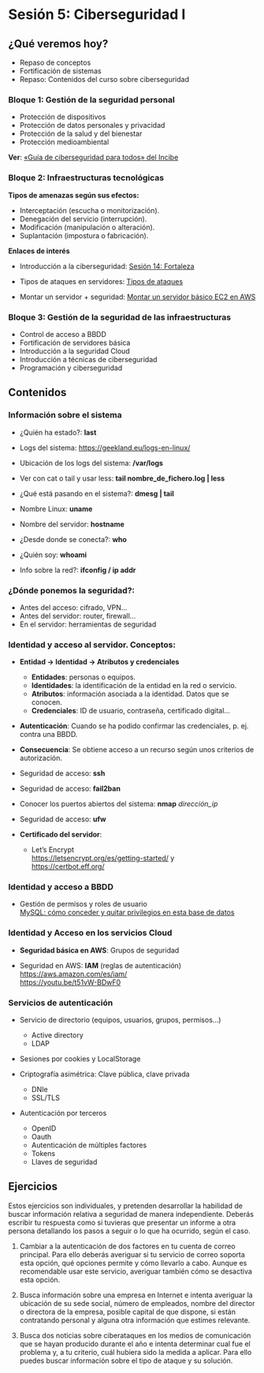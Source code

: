 ﻿# Sesión 5: Ciberseguridad I

## **¿Qué veremos hoy?**

- Repaso de conceptos
- Fortificación de sistemas
- Repaso: Contenidos del curso sobre ciberseguridad

### Bloque 1: Gestión de la seguridad personal

- Protección de dispositivos
- Protección de datos personales y privacidad
- Protección de la salud y del bienestar
- Protección medioambiental

**Ver**: [«Guía de ciberseguridad para todos» del Incibe](https://www.incibe.es/sites/default/files/docs/senior/guia_ciberseguridad_para_todos.pdf)

### Bloque 2: Infraestructuras tecnológicas

**Tipos de amenazas según sus efectos:**

- Interceptación (escucha o monitorización).
- Denegación del servicio (interrupción).
- Modificación (manipulación o alteración).
- Suplantación (impostura o fabricación).

**Enlaces de interés**

- Introducción a la ciberseguridad:
[Sesión 14: Fortaleza](../sesiones/sesion14_Fortaleza.md)

- Tipos de ataques en servidores:
[Tipos de ataques](../recursos/ataques.md)

- Montar un servidor + seguridad:
[Montar un servidor básico EC2 en AWS](../recursos/servidor.md)

### Bloque 3: Gestión de la seguridad de las infraestructuras

- Control de acceso a BBDD
- Fortificación de servidores básica
- Introducción a la seguridad Cloud
- Introducción a técnicas de ciberseguridad
- Programación y ciberseguridad

## Contenidos

### Información sobre el sistema

- ¿Quién ha estado?: **last**

- Logs del sistema: <https://geekland.eu/logs-en-linux/>

- Ubicación de los logs del sistema: **/var/logs**

- Ver con cat o tail y usar less: **tail nombre_de_fichero.log | less**

- ¿Qué está pasando en el sistema?: **dmesg | tail**

- Nombre Linux: **uname**

- Nombre del servidor: **hostname**

- ¿Desde donde se conecta?: **who**

- ¿Quién soy: **whoami**

- Info sobre la red?: **ifconfig  /  ip addr**

### ¿Dónde ponemos la seguridad?:

- Antes del acceso: cifrado, VPN…
- Antes del servidor: router, firewall…
- En el servidor: herramientas de seguridad

### Identidad y acceso al servidor. Conceptos:

 - **Entidad → Identidad → Atributos y credenciales**

   - **Entidades**: personas o equipos.
   - **Identidades**: la identificación de la entidad en la red o servicio.
   - **Atributos**: información asociada a la identidad. Datos que se conocen.
   - **Credenciales**: ID de usuario, contraseña, certificado digital…

- **Autenticación**: Cuando se ha podido confirmar las credenciales, p. ej. contra una BBDD.

- **Consecuencia**: Se obtiene acceso a un recurso según unos criterios de autorización.

- Seguridad de acceso: **ssh**

- Seguridad de acceso: **fail2ban**

- Conocer los puertos abiertos del sistema: **nmap** *dirección_ip*

- Seguridad de acceso: **ufw**

- **Certificado del servidor**:
   - Let’s Encrypt  
https://letsencrypt.org/es/getting-started/ y   
https://certbot.eff.org/

### Identidad y acceso a BBDD

   - Gestión de permisos y roles de usuario  
   [MySQL: cómo conceder y quitar privilegios en esta base de datos](https://help.clouding.io/hc/es/articles/360011519919-MySQL-cómo-conceder-y-quitar-privilegios-en-esta-base-de-datos)

### Identidad y Acceso en los servicios Cloud

- **Seguridad básica en AWS**: Grupos de seguridad

- Seguridad en AWS: **IAM** (reglas de autenticación)  
https://aws.amazon.com/es/iam/  
https://youtu.be/t51vW-BDwF0

### Servicios de autenticación

- Servicio de directorio (equipos, usuarios, grupos, permisos…)
   - Active directory
   - LDAP

- Sesiones por cookies y LocalStorage

- Criptografía asimétrica: Clave pública, clave privada
   - DNIe
   - SSL/TLS

- Autenticación por terceros
   - OpenID
   - Oauth
   - Autenticación de múltiples factores
   - Tokens
   - Llaves de seguridad

## **Ejercicios**

Estos ejercicios son individuales, y pretenden desarrollar la habilidad de buscar información relativa a seguridad de manera independiente. Deberás escribir tu respuesta como si tuvieras que presentar un informe a otra persona detallando los pasos a seguir o lo que ha ocurrido, según el caso.

1. Cambiar a la autenticación de dos factores en tu cuenta de correo principal. Para ello deberás averiguar si tu servicio de correo soporta esta opción, qué opciones permite y cómo llevarlo a cabo. Aunque es recomendable usar este servicio, averiguar también cómo se desactiva esta opción.

2. Busca información sobre una empresa en Internet e intenta averiguar la ubicación de su sede social, número de empleados, nombre del director o directora de la empresa, posible capital de que dispone, si están contratando personal y alguna otra información que estimes relevante.

3. Busca dos noticias sobre ciberataques en los medios de comunicación que se hayan producido durante el año e intenta determinar cual fue el problema y, a tu criterio, cuál hubiera sido la medida a aplicar. Para ello puedes buscar información sobre el tipo de ataque y su solución.
